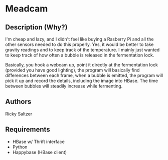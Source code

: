 Meadcam
=======

Description (Why?)
------------------
I'm cheap and lazy, and I didn't feel like buying a Rasberry Pi and all the other sensors needed
to do this properly. Yes, it would be better to take gravity readings and to keep track of the temperature. I mainly
just wanted to keep track of how often a bubble is released in the fermentation lock. 

Basically, you hook a webcam up, point it directly at the fermentation lock (provided you have good lighting), the program
will basically find differences between each frame, when a bubble is emitted, the program will pick it up and record the details, 
including the image into HBase. The time between bubbles will steadily increase while fermenting. 


Authors
-------
Ricky Saltzer


Requirements
------------
* HBase w/ Thrift interface
* Python
* Happybase (HBase client)


